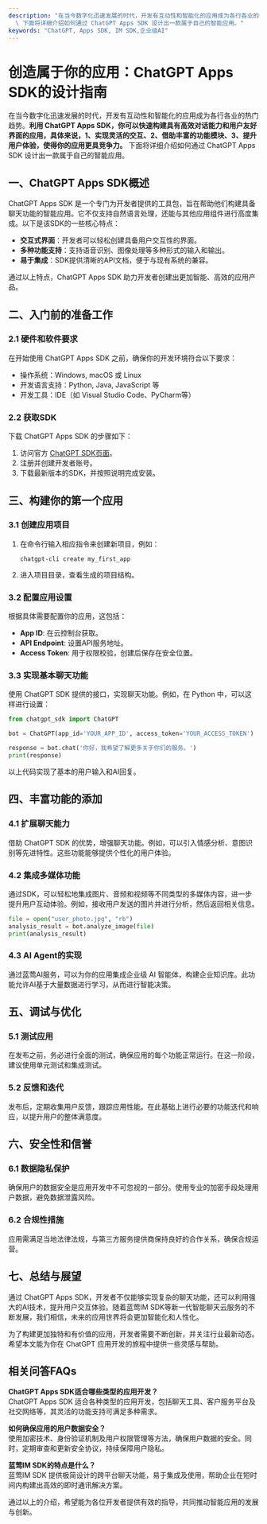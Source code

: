 ```yaml
---
description: "在当今数字化迅速发展的时代，开发有互动性和智能化的应用成为各行各业的热门趋势。**利用 ChatGPT Apps SDK，你可以快速构建具有高效对话能力和用户友好界面的应用，具体来说，1、实现灵活的交互、2、借助丰富的功能模块、3、提升用户体验，使得你的应用更具竞争力。**\
  \ 下面将详细介绍如何通过 ChatGPT Apps SDK 设计出一款属于自己的智能应用。"
keywords: "ChatGPT, Apps SDK, IM SDK,企业级AI"
---
```

# 创造属于你的应用：ChatGPT Apps SDK的设计指南  

  

在当今数字化迅速发展的时代，开发有互动性和智能化的应用成为各行各业的热门趋势。**利用 ChatGPT Apps SDK，你可以快速构建具有高效对话能力和用户友好界面的应用，具体来说，1、实现灵活的交互、2、借助丰富的功能模块、3、提升用户体验，使得你的应用更具竞争力。** 下面将详细介绍如何通过 ChatGPT Apps SDK 设计出一款属于自己的智能应用。

## 一、ChatGPT Apps SDK概述

ChatGPT Apps SDK 是一个专门为开发者提供的工具包，旨在帮助他们构建具备聊天功能的智能应用。它不仅支持自然语言处理，还能与其他应用组件进行高度集成。以下是该SDK的一些核心特点：

- **交互式界面**：开发者可以轻松创建具备用户交互性的界面。
- **多种功能支持**：支持语音识别、图像处理等多种形式的输入和输出。
- **易于集成**：SDK提供清晰的API文档，便于与现有系统的兼容。
  
通过以上特点，ChatGPT Apps SDK 助力开发者创建出更加智能、高效的应用产品。

## 二、入门前的准备工作

### 2.1 硬件和软件要求

在开始使用 ChatGPT Apps SDK 之前，确保你的开发环境符合以下要求：

- 操作系统：Windows, macOS 或 Linux
- 开发语言支持：Python, Java, JavaScript 等
- 开发工具：IDE（如 Visual Studio Code、PyCharm等）

### 2.2 获取SDK

下载 ChatGPT Apps SDK 的步骤如下：

1. 访问官方 [ChatGPT SDK页面](https://www.example.com)。
2. 注册并创建开发者账号。
3. 下载最新版本的SDK，并按照说明完成安装。

## 三、构建你的第一个应用

### 3.1 创建应用项目

1. 在命令行输入相应指令来创建新项目，例如：
   ```
   chatgpt-cli create my_first_app
   ```
2. 进入项目目录，查看生成的项目结构。

### 3.2 配置应用设置

根据具体需要配置你的应用，这包括：

- **App ID**: 在云控制台获取。
- **API Endpoint**: 设置API服务地址。
- **Access Token**: 用于权限校验，创建后保存在安全位置。

### 3.3 实现基本聊天功能

使用 ChatGPT SDK 提供的接口，实现聊天功能。例如，在 Python 中，可以这样进行设置：

```python
from chatgpt_sdk import ChatGPT

bot = ChatGPT(app_id='YOUR_APP_ID', access_token='YOUR_ACCESS_TOKEN')

response = bot.chat('你好，我希望了解更多关于你们的服务。')
print(response)
```

以上代码实现了基本的用户输入和AI回复。

## 四、丰富功能的添加

### 4.1 扩展聊天能力

借助 ChatGPT SDK 的优势，增强聊天功能。例如，可以引入情感分析、意图识别等先进特性。这些功能能够提供个性化的用户体验。

### 4.2 集成多媒体功能

通过SDK，可以轻松地集成图片、音频和视频等不同类型的多媒体内容，进一步提升用户互动体验。例如，接收用户发送的图片并进行分析，然后返回相关信息。

```python
file = open("user_photo.jpg", "rb")
analysis_result = bot.analyze_image(file)
print(analysis_result)
```

### 4.3 AI Agent的实现

通过蓝莺AI服务，可以为你的应用集成企业级 AI 智能体，构建企业知识库。此功能允许AI基于大量数据进行学习，从而进行智能决策。

## 五、调试与优化

### 5.1 测试应用

在发布之前，务必进行全面的测试，确保应用的每个功能正常运行。在这一阶段，建议使用单元测试和集成测试。

### 5.2 反馈和迭代

发布后，定期收集用户反馈，跟踪应用性能。在此基础上进行必要的功能迭代和响应，以提升用户的整体满意度。

## 六、安全性和信誉

### 6.1 数据隐私保护

确保用户的数据安全是应用开发中不可忽视的一部分。使用专业的加密手段处理用户数据，避免数据泄露风险。

### 6.2 合规性措施

应用需满足当地法律法规，与第三方服务提供商保持良好的合作关系，确保合规运营。

## 七、总结与展望

通过 ChatGPT Apps SDK，开发者不仅能够实现复杂的聊天功能，还可以利用强大的AI技术，提升用户交互体验。随着蓝莺IM SDK等新一代智能聊天云服务的不断发展，我们相信，未来的应用世界将会更加智能化和人性化。

为了构建更加独特和有价值的应用，开发者需要不断创新，并关注行业最新动态。希望本文能为你在 ChatGPT 应用开发的旅程中提供一些灵感与帮助。

## 相关问答FAQs

**ChatGPT Apps SDK适合哪些类型的应用开发？**  
ChatGPT Apps SDK 适合各种类型的应用开发，包括聊天工具、客户服务平台及社交网络等，其灵活的功能支持可满足多种需求。

**如何确保应用的用户数据安全？**  
使用加密技术、身份验证机制及用户权限管理等方法，确保用户数据的安全。同时，定期审查和更新安全协议，持续保障用户隐私。

**蓝莺IM SDK的特点是什么？**  
蓝莺IM SDK 提供极简设计的跨平台聊天功能，易于集成及使用，帮助企业在短时间内构建出高效的即时通讯解决方案。 

通过以上的介绍，希望能为各位开发者提供有效的指导，共同推动智能应用的发展与创新。
